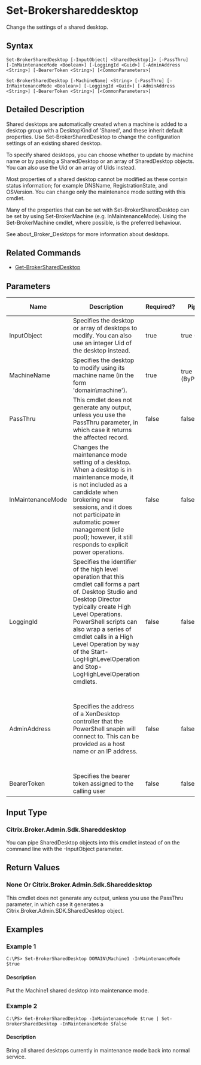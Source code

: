 ﻿
# Set-Brokershareddesktop
Change the settings of a shared desktop.
## Syntax
```
Set-BrokerSharedDesktop [-InputObject] <SharedDesktop[]> [-PassThru] [-InMaintenanceMode <Boolean>] [-LoggingId <Guid>] [-AdminAddress <String>] [-BearerToken <String>] [<CommonParameters>]

Set-BrokerSharedDesktop [-MachineName] <String> [-PassThru] [-InMaintenanceMode <Boolean>] [-LoggingId <Guid>] [-AdminAddress <String>] [-BearerToken <String>] [<CommonParameters>]
```
## Detailed Description
Shared desktops are automatically created when a machine is added to a desktop group with a DesktopKind of 'Shared', and these inherit default properties. Use Set-BrokerSharedDesktop to change the configuration settings of an existing shared desktop.

To specify shared desktops, you can choose whether to update by machine name or by passing a SharedDesktop or an array of SharedDesktop objects. You can also use the Uid or an array of Uids instead.

Most properties of a shared desktop cannot be modified as these contain status information; for example DNSName, RegistrationState, and OSVersion. You can change only the maintenance mode setting with this cmdlet.

Many of the properties that can be set with Set-BrokerSharedDesktop can be set by using Set-BrokerMachine (e.g. InMaintenanceMode). Using the Set-BrokerMachine cmdlet, where possible, is the preferred behaviour.

See about\_Broker\_Desktops for more information about desktops.


## Related Commands

* [Get-BrokerSharedDesktop](./Get-BrokerSharedDesktop/)
## Parameters
| Name   | Description | Required? | Pipeline Input | Default Value |
| --- | --- | --- | --- | --- |
| InputObject | Specifies the desktop or array of desktops to modify. You can also use an integer Uid of the desktop instead. | true | true (ByValue) |  |
| MachineName | Specifies the desktop to modify using its machine name (in the form 'domain\\machine'). | true | true (ByPropertyName) |  |
| PassThru | This cmdlet does not generate any output, unless you use the PassThru parameter, in which case it returns the affected record. | false | false | False |
| InMaintenanceMode | Changes the maintenance mode setting of a desktop. When a desktop is in maintenance mode, it is not included as a candidate when brokering new sessions, and it does not participate in automatic power management (idle pool); however, it still responds to explicit power operations. | false | false |  |
| LoggingId | Specifies the identifier of the high level operation that this cmdlet call forms a part of. Desktop Studio and Desktop Director typically create High Level Operations. PowerShell scripts can also wrap a series of cmdlet calls in a High Level Operation by way of the Start-LogHighLevelOperation and Stop-LogHighLevelOperation cmdlets. | false | false |  |
| AdminAddress | Specifies the address of a XenDesktop controller that the PowerShell snapin will connect to. This can be provided as a host name or an IP address. | false | false | Localhost. Once a value is provided by any cmdlet, this value will become the default. |
| BearerToken | Specifies the bearer token assigned to the calling user | false | false |  |

## Input Type

### Citrix.Broker.Admin.Sdk.Shareddesktop
You can pipe SharedDesktop objects into this cmdlet instead of on the command line with the -InputObject parameter.
## Return Values

### None Or Citrix.Broker.Admin.Sdk.Shareddesktop
This cmdlet does not generate any output, unless you use the PassThru parameter, in which case it generates a Citrix.Broker.Admin.SDK.SharedDesktop object.
## Examples

### Example 1
```
C:\PS> Set-BrokerSharedDesktop DOMAIN\Machine1 -InMaintenanceMode $true
```
#### Description
Put the Machine1 shared desktop into maintenance mode.
### Example 2
```
C:\PS> Get-BrokerSharedDesktop -InMaintenanceMode $true | Set-BrokerSharedDesktop -InMaintenanceMode $false
```
#### Description
Bring all shared desktops currently in maintenance mode back into normal service.
